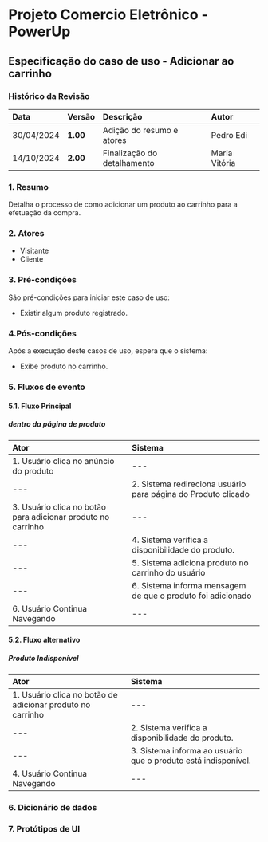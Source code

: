 # Projeto Comercio Eletrônico - PowerUp

## Especificação do caso de uso - Adicionar ao carrinho

### Histórico da Revisão
|  Data  | Versão | Descrição | Autor |
|:-------|:-------|:----------|:------|
| 30/04/2024 | **1.00** | Adição do resumo e atores | Pedro Edi |
| 14/10/2024 | **2.00** | Finalização do detalhamento | Maria Vitória |


### 1. Resumo 
Detalha o processo de como adicionar um produto ao carrinho para a efetuação da compra.

### 2. Atores
- Visitante 
- Cliente

### 3. Pré-condições
São pré-condições para iniciar este caso de uso:
- Existir algum produto registrado.

### 4.Pós-condições
Após a execução deste casos de uso, espera que o sistema:
-  Exibe produto no carrinho.

### 5. Fluxos de evento

#### 5.1. Fluxo Principal
##### dentro da página de produto

|  Ator  | Sistema |
|:-------|:------- |
| 1. Usuário clica no anúncio do produto | --- |
| --- | 2. Sistema redireciona usuário para página do Produto clicado |
| 3.  Usuário clica no botão para adicionar produto no carrinho | --- |
| --- | 4. Sistema verifica a disponibilidade do produto.|
| --- | 5. Sistema adiciona produto no carrinho do usuário |
| --- | 6. Sistema informa mensagem de que o produto foi adicionado |
| 6. Usuário Continua Navegando | --- |

#### 5.2. Fluxo alternativo
##### Produto Indisponível

|  Ator  | Sistema |
|:-------|:------- |
| 1. Usuário clica no botão de adicionar produto no carrinho | --- |
| --- | 2. Sistema verifica a disponibilidade do produto. |
| --- | 3. Sistema informa ao usuário que o produto está indisponível. | --- |
| 4. Usuário Continua Navegando | --- |


### 6. Dicionário de dados

### 7. Protótipos de UI
